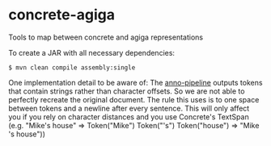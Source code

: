 concrete-agiga
==============

Tools to map between concrete and agiga representations

To create a JAR with all necessary dependencies:

```$ mvn clean compile assembly:single```

One implementation detail to be aware of:
The [anno-pipeline](https://github.com/hltcoe/anno-pipeline) outputs tokens
that contain strings rather than character offsets. So we are not able to
perfectly recreate the original document. The rule this uses is to one space
between tokens and a newline after every sentence. This will only affect you
if you rely on character distances and you use Concrete's TextSpan 
(e.g. "Mike's house" => Token("Mike") Token("'s") Token("house") => "Mike 's house"))


